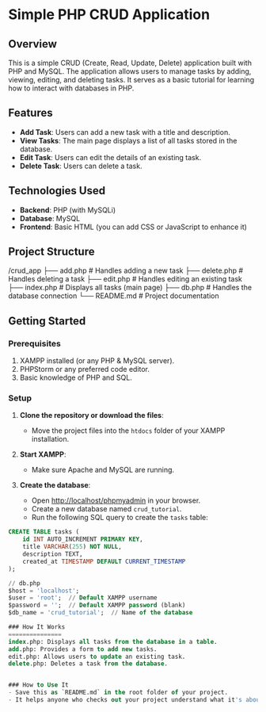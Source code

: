 # Simple PHP CRUD Application

## Overview
This is a simple CRUD (Create, Read, Update, Delete) application built with PHP and MySQL. The application allows users to manage tasks by adding, viewing, editing, and deleting tasks. It serves as a basic tutorial for learning how to interact with databases in PHP.

## Features
- **Add Task**: Users can add a new task with a title and description.
- **View Tasks**: The main page displays a list of all tasks stored in the database.
- **Edit Task**: Users can edit the details of an existing task.
- **Delete Task**: Users can delete a task.

## Technologies Used
- **Backend**: PHP (with MySQLi)
- **Database**: MySQL
- **Frontend**: Basic HTML (you can add CSS or JavaScript to enhance it)

## Project Structure
/crud_app ├── add.php # Handles adding a new task ├── delete.php # Handles deleting a task ├── edit.php # Handles editing an existing task ├── index.php # Displays all tasks (main page) ├── db.php # Handles the database connection └── README.md # Project documentation


## Getting Started

### Prerequisites
1. XAMPP installed (or any PHP & MySQL server).
2. PHPStorm or any preferred code editor.
3. Basic knowledge of PHP and SQL.

### Setup

1. **Clone the repository or download the files**:
   - Move the project files into the `htdocs` folder of your XAMPP installation.

2. **Start XAMPP**:
   - Make sure Apache and MySQL are running.

3. **Create the database**:
   - Open [http://localhost/phpmyadmin](http://localhost/phpmyadmin) in your browser.
   - Create a new database named `crud_tutorial`.
   - Run the following SQL query to create the `tasks` table:

```sql
CREATE TABLE tasks (
    id INT AUTO_INCREMENT PRIMARY KEY,
    title VARCHAR(255) NOT NULL,
    description TEXT,
    created_at TIMESTAMP DEFAULT CURRENT_TIMESTAMP
);

// db.php
$host = 'localhost';
$user = 'root';  // Default XAMPP username
$password = '';  // Default XAMPP password (blank)
$db_name = 'crud_tutorial';  // Name of the database

### How It Works
===============
index.php: Displays all tasks from the database in a table.
add.php: Provides a form to add new tasks.
edit.php: Allows users to update an existing task.
delete.php: Deletes a task from the database.


### How to Use It
- Save this as `README.md` in the root folder of your project.
- It helps anyone who checks out your project understand what it's about, how to set it up, and what functionality it includes.
